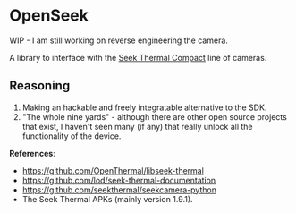# OpenSeek

WIP - I am still working on reverse engineering the camera.

A library to interface with the [Seek Thermal Compact](https://www.thermal.com/compact-series.html) line of cameras.  

## Reasoning
1. Making an hackable and freely integratable alternative to the SDK.
2. "The whole nine yards" - although there are other open source projects that exist, I haven't seen many (if any) that really unlock all the functionality of the device.

**References**:
 - https://github.com/OpenThermal/libseek-thermal
 - https://github.com/lod/seek-thermal-documentation
 - https://github.com/seekthermal/seekcamera-python
 - The Seek Thermal APKs (mainly version 1.9.1).
